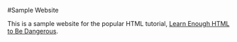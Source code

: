 #Sample Website

This is a sample website for the popular HTML tutorial, [Learn Enough HTML to Be Dangerous](https://www.learnenough.com/html-tutorial).
